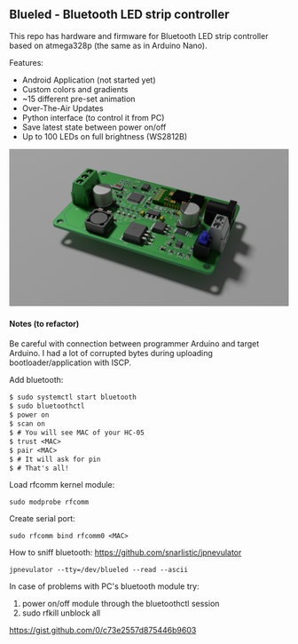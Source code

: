 ## Blueled - Bluetooth LED strip controller

This repo has hardware and firmware for Bluetooth LED strip controller based on
atmega328p (the same as in Arduino Nano).

Features:

* Android Application (not started yet)
* Custom colors and gradients
* ~15 different pre-set animation
* Over-The-Air Updates
* Python interface (to control it from PC)
* Save latest state between power on/off
* Up to 100 LEDs on full brightness (WS2812B)

[![PCB 3D Render](./blueled-3dmodel.png)](./blueled-3dmodel.png)

#### Notes (to refactor)

Be careful with connection between programmer Arduino and target Arduino. I had
a lot of corrupted bytes during uploading bootloader/application with ISCP.

Add bluetooth:

    $ sudo systemctl start bluetooth
    $ sudo bluetoothctl
    $ power on
    $ scan on
    $ # You will see MAC of your HC-05
    $ trust <MAC>
    $ pair <MAC>
    $ # It will ask for pin
    $ # That's all!

Load rfcomm kernel module:

    sudo modprobe rfcomm 

Create serial port:

    sudo rfcomm bind rfcomm0 <MAC>

How to sniff bluetooth:
https://github.com/snarlistic/jpnevulator

    jpnevulator --tty=/dev/blueled --read --ascii

In case of problems with PC's bluetooth module try:

1. power on/off module through the bluetoothctl session
2. sudo rfkill unblock all

https://gist.github.com/0/c73e2557d875446b9603
